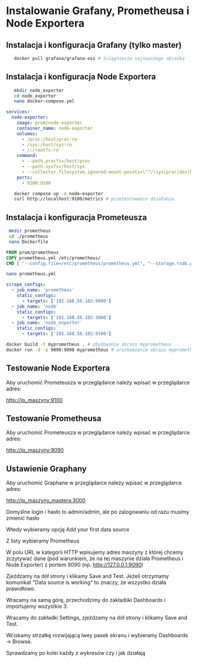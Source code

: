 # Instalowanie Grafany, Prometheusa i Node Exportera

## Instalacja i konfiguracja Grafany (tylko master)

```bash
   docker pull grafana/grafana-oss # ściągniecie najnowszego obrazka
```

## Instalacja i konfiguracja Node Exportera

```bash
   mkdir node_exporter
   cd node_exporter
   nano docker-compose.yml
```
```yaml
services: 
  node-exporter: 
    image: prom/node-exporter 
    container_name: node-exporter 
    volumes: 
      - /proc:/host/proc:ro 
      - /sys:/host/sys:ro
      - /:/rootfs:ro 
    command: 
      - --path.procfs=/host/proc 
      - --path.sysfs=/host/sys 
      - --collector.filesystem.ignored-mount-points=\"^/(sys|proc|dev|host|etc)(\$\$|/)\" 
    ports: 
      - 9100:9100 
```
```bash
   docker compose up -d node-exporter
   curl http://localhost:9100/metrics # przetestowanie działania 
```

## Instalacja i konfiguracja Prometeusza

```bash
 mkdir prometheus
 cd ./prometheus
 nano Dockerfile
```
```Dockerfile
FROM prom/prometheus
COPY prometheus.yml /etc/prometheus/
CMD [ "--config.file=/etc/prometheus/prometheus.yml", "--storage.tsdb.path=/prometheus" ]
```
```bash
nano prometheus.yml
```
```yaml
scrape_configs:
  - job_name: 'prometheus'
    static_configs:
      - targets: ['192.168.56.102:9090']
  - job_name: 'node'
    static_configs:
      - targets: ['192.168.56.102:3000']
  - job_name: 'node_exporter'
    static_configs:
      - targets: ['192.168.56.102:9100']
```
```bash
docker build -t myprometheus . # zbudowanie obrazu myprometheus
docker run -d -p 9090:9090 myprometheus # uruchomienie obrazu myprometheus jak daenona na porcie 9090
```

## Testowanie Node Exportera

Aby uruchomić Prometeusza w przeglądarce należy wpisać w przeglądarce adres:

<http://ip_maszyny:9100>

## Testowanie Prometheusa

Aby uruchomić Prometeusza w przeglądarce należy wpisać w przeglądarce adres:

<http://ip_maszyny:9090>

## Ustawienie Graphany

Aby uruchomić Graphane w przeglądarce należy wpisać w przeglądarce adres:

<http://ip_maszyny_mastera:3000>

Domyślne login i hasło to admin/admin, ale po zalogowaniu od razu musimy zmienić hasło

Wtedy wybieramy opcję Add your first data source

Z listy wybieramy Prometheus

W polu URL w kategorii HTTP wpisujemy adres maszyny z której chcemy zczytywać dane (pod warunkiem, że na tej maszynie działa Prometheus i Node Exporter) z portem 9090 (np. <http://127.0.0.1:9090>)

Zjeżdzamy na dół strony i klikamy Save and Test. Jeżeli otrzymamy komunikat "Data source is working" to znaczy, że wszystko działa prawidłowo.

Wracamy na samą górę, przechodzimy do zakładiiki Dashboards i importujemy wszystkie 3.

Wracamy do zakładki Settings, zjeżdzamy na dół strony i klikamy Save and Test.

Wciskamy strzałkę rozwijającą lwey pasek ekranu i wybieramy Dashboards -> Browse.

Sprawdzamy po kolei każdy z wykresów czy i jak działają
